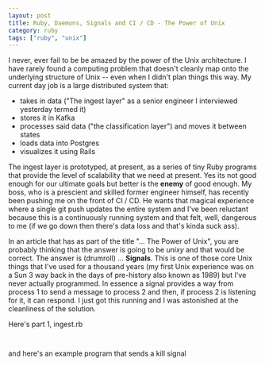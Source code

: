 ```yaml
---
layout: post
title: Ruby, Daemons, Signals and CI / CD - The Power of Unix
category: ruby
tags: ["ruby", "unix"]
---
```

I never, ever fail to be be amazed by the power of the Unix architecture.  I have rarely found a computing problem that doesn't cleanly map onto the underlying structure of Unix -- even when I didn't plan things this way.  My current day job is a large distributed system that: 

* takes in data ("The ingest layer" as a senior engineer I interviewed yesterday termed it)
* stores it in Kafka
* processes said data ("the classification layer") and moves it between states
* loads data into Postgres
* visualizes it using Rails

The ingest layer is prototyped, at present, as a series of tiny Ruby programs that provide the level of scalability that we need at present.  Yes its not good enough for our ultimate goals but better is the **enemy** of good enough.  My boss, who is a prescient and skilled former engineer himself, has recently been pushing me on the front of CI / CD.  He wants that magical experience where a single git push updates the entire system and I've been reluctant because this is a continuously running system and that felt, well, dangerous to me (if we go down then there's data loss and that's kinda suck ass).  

In an article that has as part of the title "... The Power of Unix", you are probably thinking that the answer is going to be *unixy* and that would be correct.  The answer is (drumroll) ... **Signals**.  This is one of those core Unix things that I've used for a thousand years (my first Unix experience was on a Sun 3 way back in the days of pre-history also known as 1989) but I've never actually programmed.  In essence a signal provides a way from process 1 to send a message to process 2 and then, if process 2 is listening for it, it can respond.  I just got this running and I was astonished at the cleanliness of the solution.

Here's part 1, ingest.rb

```ruby



```

and here's an example program that sends a kill signal